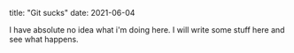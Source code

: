 title: "Git sucks"
date: 2021-06-04


I have absolute no idea what i'm doing here.
I will write some stuff here and see what happens.


